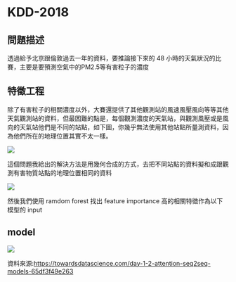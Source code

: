 # KDD-2018
## 問題描述
透過給予北京跟倫敦過去一年的資料，要推論接下來的 48 小時的天氣狀況的比賽，主要是要預測空氣中的PM2.5等有害粒子的濃度

## 特徵工程
除了有害粒子的相關濃度以外，大賽還提供了其他觀測站的風速風壓風向等等其他天氣觀測站的資料，但最困難的點是，每個觀測濃度的天氣站，與觀測風壓或是風向的天氣站他們是不同的站點，如下圖，你幾乎無法使用其他站點所量測資料，因為他們所在的地理位置其實不太一樣。

![](https://i.imgur.com/13AEOMC.png)

這個問題我給出的解決方法是用幾何合成的方式，去把不同站點的資料擬和成跟觀測有害物質站點的地理位置相同的資料

![](https://i.imgur.com/pypXNd9.png)

然後我們使用 ramdom forest 找出 feature importance 高的相關特徵作為以下模型的 input
## model

![](https://miro.medium.com/max/900/1*evpDWm7Gm0q0_QLwB0QHPw.png)

資料來源:https://towardsdatascience.com/day-1-2-attention-seq2seq-models-65df3f49e263
